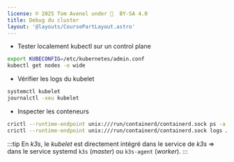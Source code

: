 ```yaml
---
license: © 2025 Tom Avenel under 󰵫  BY-SA 4.0
title: Debug du cluster
layout: '@layouts/CoursePartLayout.astro'
---
```


- Tester localement kubectl sur un control plane

```sh
export KUBECONFIG=/etc/kubernetes/admin.conf
kubectl get nodes -o wide
```

- Vérifier les logs du kubelet

```sh
systemctl kubelet
journalctl -xeu kubelet
```

- Inspecter les conteneurs

```sh
crictl --runtime-endpoint unix:///run/containerd/containerd.sock ps -a | grep -v pause
crictl --runtime-endpoint unix:///run/containerd/containerd.sock logs …
```

:::tip
En _k3s_, le _kubelet_ est directement intégré dans le service de _k3s_ => dans le service systemd `k3s` (_master_) ou `k3s-agent` (_worker_).
:::

